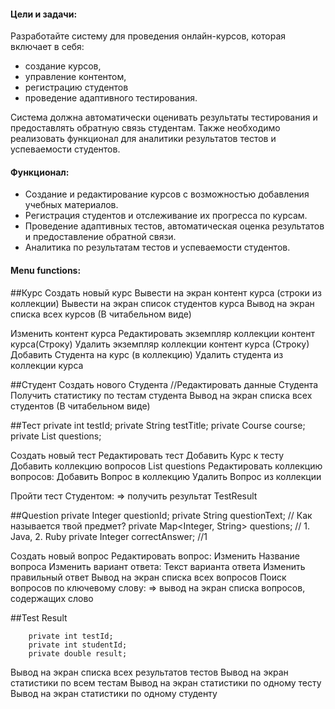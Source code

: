 
#### Цели и задачи:
Разработайте систему для проведения онлайн-курсов, которая
включает в себя:
- создание курсов,
- управление контентом,
- регистрацию студентов
- проведение адаптивного тестирования.

Система должна автоматически оценивать результаты тестирования
и предоставлять обратную связь студентам.
Также необходимо реализовать функционал для аналитики результатов
тестов и успеваемости студентов.

#### Функционал:
- Создание и редактирование курсов с возможностью добавления учебных материалов.
- Регистрация студентов и отслеживание их прогресса по курсам.
- Проведение адаптивных тестов, автоматическая оценка результатов и предоставление обратной связи.
- Аналитика по результатам тестов и успеваемости студентов.

#### Menu functions:
##Курс
Создать новый курс
Вывести на экран контент курса (строки из коллекции)
Вывести на экран список студентов курса
Вывод на экран списка всех курсов (В читабельном виде)

Изменить контент курса
Редактировать экземпляр коллекции контент курса(Строку)
Удалить экземпляр коллекции контент курса (Строку)
Добавить Студента на курс (в коллекцию)
Удалить студента из коллекции курса

##Студент
Создать нового Студента
//Редактировать данные Студента
Получить статистику по тестам студента
Вывод на экран списка всех студентов (В читабельном виде)

##Тест
private int testId;
private String testTitle;
private Course course;
private List<Question> questions;

Создать новый тест
Редактировать тест
Добавить Курс к тесту
Добавить коллекцию вопросов List<Question> questions
Редактировать коллекцию вопросов:
  Добавить Вопрос в коллекцию
  Удалить Вопрос из коллекции


Пройти тест Студентом: => получить результат TestResult

##Question
      private Integer questionId;
      private String questionText; // Как называется твой предмет?
      private Map<Integer, String> questions; // 1. Java, 2. Ruby
      private Integer correctAnswer; //1

Создать новый вопрос
Редактировать вопрос:
  Изменить Название вопроса
  Изменить вариант ответа: Текст варианта ответа
  Изменить правильный ответ
Вывод на экран списка всех вопросов
Поиск вопросов по ключевому слову: => вывод на экран списка вопросов, содержащих слово

##Test Result

        private int testId;
        private int studentId;
        private double result;

Вывод на экран списка всех результатов тестов
Вывод на экран статистики по всем тестам
Вывод на экран статистики по одному тесту
Вывод на экран статистики по одному студенту

